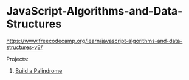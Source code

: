 # JavaScript-Algorithms-and-Data-Structures
https://www.freecodecamp.org/learn/javascript-algorithms-and-data-structures-v8/

Projects:
1. [Build a Palindrome](https://github.com/sarixfauziah/JavaScript-Algorithms-and-Data-Structures/01-Build-A-Palindrome)